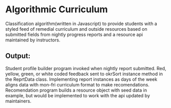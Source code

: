 # Algorithmic Curriculum 
Classification algorithm(written in Javascript) to provide students with a styled feed of remedial curriculum and outside resources based on submitted fields from nightly progress reports and a resource api maintained by instructors.

## Output:
Student profile builder program invoked when nightly report submitted. Red, yellow, green, or white coded feedback sent to okrSort instance method in the ReprtData class. Implementing report instances as days of the week aligns data with mon-fri curriculum format to make recomendations.
Recomendation program builds a resource object with seed data in example, but would be implemented to work with the api updated by maintainers. 
